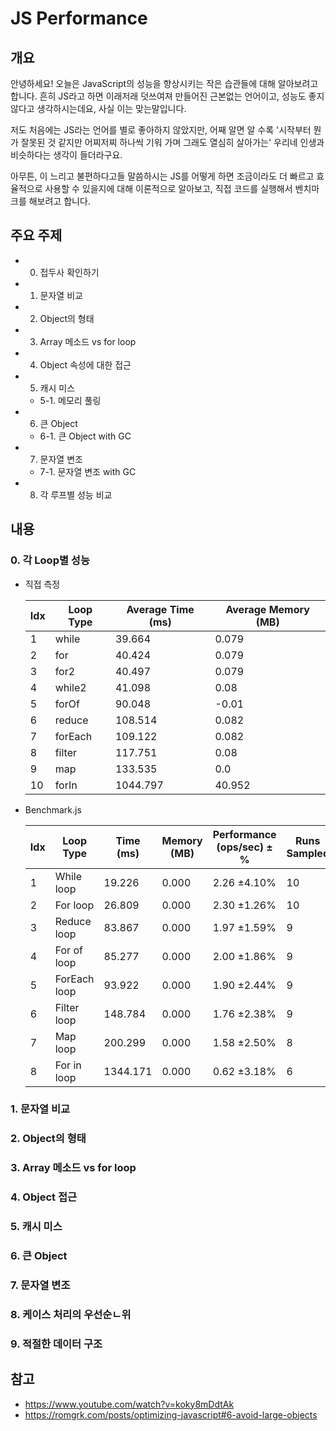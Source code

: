 # JS Performance

## 개요

안녕하세요! 오늘은 JavaScript의 성능을 향상시키는 작은 습관들에 대해 알아보려고 합니다.
흔히 JS라고 하면 이래저래 덧쓰여져 만들어진 근본없는 언어이고, 성능도 좋지 않다고 생각하시는데요, 사실 이는 맞는말입니다.

저도 처음에는 JS라는 언어를 별로 좋아하지 않았지만, 어째 알면 알 수록 '시작부터 뭔가 잘못된 것 같지만 어찌저찌 하나씩 기워 가며 그래도 열심히 살아가는' 우리네 인생과 비슷하다는 생각이 들더라구요.

아무튼, 이 느리고 불편하다고들 말씀하시는 JS를 어떻게 하면 조금이라도 더 빠르고 효율적으로 사용할 수 있을지에 대해 이론적으로 알아보고, 직접 코드를 실행해서 벤치마크를 해보려고 합니다.

## 주요 주제

- 0. 접두사 확인하기
- 1. 문자열 비교
- 2. Object의 형태
- 3. Array 메소드 vs for loop
- 4. Object 속성에 대한 접근
- 5. 캐시 미스
  - 5-1. 메모리 풀링
- 6. 큰 Object
  - 6-1. 큰 Object with GC
- 7. 문자열 변조
  - 7-1. 문자열 변조 with GC
- 8. 각 루프별 성능 비교

## 내용

### 0. 각 Loop별 성능

- 직접 측정

  | Idx | Loop Type    | Average Time (ms) | Average Memory (MB) |
  | --- | ------------ | ----------------- | ------------------- |
  | 1   | while        | 39.664            | 0.079               |
  | 2   | for          | 40.424            | 0.079               |
  | 3   | for2         | 40.497            | 0.079               |
  | 4   | while2       | 41.098            | 0.08                |
  | 5   | forOf        | 90.048            | -0.01               |
  | 6   | reduce       | 108.514           | 0.082               |
  | 7   | forEach      | 109.122           | 0.082               |
  | 8   | filter       | 117.751           | 0.08                |
  | 9   | map          | 133.535           | 0.0                 |
  | 10  | forIn        | 1044.797          | 40.952              |


- Benchmark.js

    | Idx | Loop Type    | Time (ms)  | Memory (MB) | Performance (ops/sec) ±% | Runs Sampled |
    | --- |--------------|------------|-------------|--------------------------|--------------|
    |   1 | While loop   | 19.226     | 0.000       | 2.26 ±4.10%              | 10           |
    |   2 | For loop     | 26.809     | 0.000       | 2.30 ±1.26%              | 10           |
    |   3 | Reduce loop  | 83.867     | 0.000       | 1.97 ±1.59%              | 9            |
    |   4 | For of loop  | 85.277     | 0.000       | 2.00 ±1.86%              | 9            |
    |   5 | ForEach loop | 93.922     | 0.000       | 1.90 ±2.44%              | 9            |
    |   6 | Filter loop  | 148.784    | 0.000       | 1.76 ±2.38%              | 9            |
    |   7 | Map loop     | 200.299    | 0.000       | 1.58 ±2.50%              | 8            |
    |   8 | For in loop  | 1344.171   | 0.000       | 0.62 ±3.18%              | 6            |


### 1. 문자열 비교

### 2. Object의 형태

### 3. Array 메소드 vs for loop

### 4. Object 접근

### 5. 캐시 미스

### 6. 큰 Object

### 7. 문자열 변조

### 8. 케이스 처리의 우선순ㄴ위

### 9. 적절한 데이터 구조

## 참고

- https://www.youtube.com/watch?v=koky8mDdtAk
- https://romgrk.com/posts/optimizing-javascript#6-avoid-large-objects
